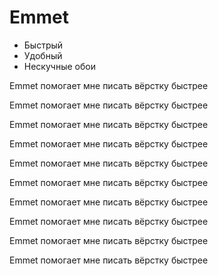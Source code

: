 <main>
    <h1>Emmet</h1>
    <ul>
        <li>Быстрый</li>
        <li>Удобный</li>
        <li>Нескучные обои</li>
    </ul>
    <p>Emmet помогает мне писать вёрстку быстрее</p>
    <p>Emmet помогает мне писать вёрстку быстрее</p>
    <p>Emmet помогает мне писать вёрстку быстрее</p>
    <p>Emmet помогает мне писать вёрстку быстрее</p>
    <p>Emmet помогает мне писать вёрстку быстрее</p>
    <p>Emmet помогает мне писать вёрстку быстрее</p>
    <p>Emmet помогает мне писать вёрстку быстрее</p>
    <p>Emmet помогает мне писать вёрстку быстрее</p>
    <p>Emmet помогает мне писать вёрстку быстрее</p>
    <p>Emmet помогает мне писать вёрстку быстрее</p>
</main>
